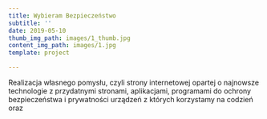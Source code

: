 ```yaml
---
title: Wybieram Bezpieczeństwo
subtitle: ''
date: 2019-05-10
thumb_img_path: images/1_thumb.jpg
content_img_path: images/1.jpg
template: project

---
```

Realizacja własnego pomysłu, czyli strony internetowej opartej o najnowsze technologie z  przydatnymi stronami, aplikacjami, programami do ochrony bezpieczeństwa i prywatności urządzeń z których korzystamy na codzień oraz 